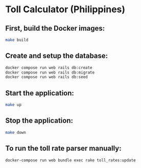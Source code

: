 # Toll Calculator (Philippines)

## First, build the Docker images:

```sh
make build
```

## Create and setup the database:
```sh
docker compose run web rails db:create
docker compose run web rails db:migrate
docker compose run web rails db:seed
```

## Start the application:

```sh
make up
```

## Stop the application:

```sh
make down
```

## To run the toll rate parser manually:
```sh
docker-compose run web bundle exec rake toll_rates:update
```
